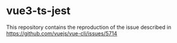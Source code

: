 # vue3-ts-jest

This repository contains the reproduction of the issue described in https://github.com/vuejs/vue-cli/issues/5714

